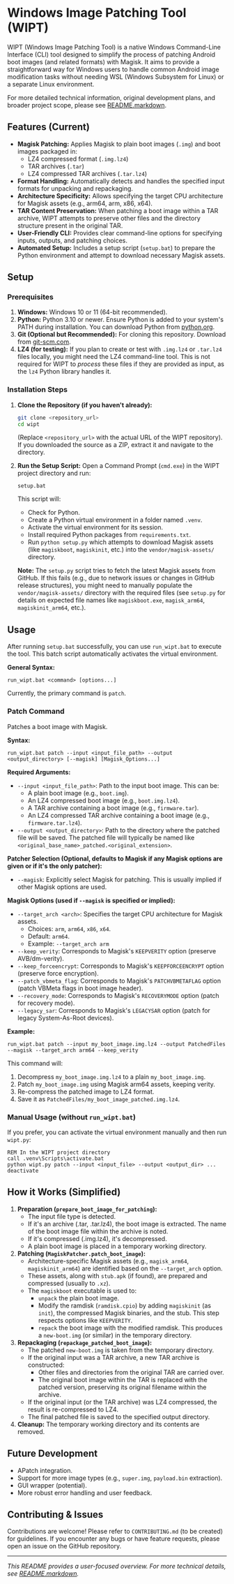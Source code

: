 # Windows Image Patching Tool (WIPT)

WIPT (Windows Image Patching Tool) is a native Windows Command-Line Interface (CLI) tool designed to simplify the process of patching Android boot images (and related formats) with Magisk. It aims to provide a straightforward way for Windows users to handle common Android image modification tasks without needing WSL (Windows Subsystem for Linux) or a separate Linux environment.

For more detailed technical information, original development plans, and broader project scope, please see [README.markdown](README.markdown).

## Features (Current)

*   **Magisk Patching:** Applies Magisk to plain boot images (`.img`) and boot images packaged in:
    *   LZ4 compressed format (`.img.lz4`)
    *   TAR archives (`.tar`)
    *   LZ4 compressed TAR archives (`.tar.lz4`)
*   **Format Handling:** Automatically detects and handles the specified input formats for unpacking and repackaging.
*   **Architecture Specificity:** Allows specifying the target CPU architecture for Magisk assets (e.g., arm64, arm, x86, x64).
*   **TAR Content Preservation:** When patching a boot image within a TAR archive, WIPT attempts to preserve other files and the directory structure present in the original TAR.
*   **User-Friendly CLI:** Provides clear command-line options for specifying inputs, outputs, and patching choices.
*   **Automated Setup:** Includes a setup script (`setup.bat`) to prepare the Python environment and attempt to download necessary Magisk assets.

## Setup

### Prerequisites

1.  **Windows:** Windows 10 or 11 (64-bit recommended).
2.  **Python:** Python 3.10 or newer. Ensure Python is added to your system's PATH during installation. You can download Python from [python.org](https://www.python.org/).
3.  **Git (Optional but Recommended):** For cloning this repository. Download from [git-scm.com](https://git-scm.com/).
4.  **LZ4 (for testing):** If you plan to create or test with `.img.lz4` or `.tar.lz4` files locally, you might need the LZ4 command-line tool. This is not required for WIPT to *process* these files if they are provided as input, as the `lz4` Python library handles it.

### Installation Steps

1.  **Clone the Repository (if you haven't already):**
    ```bash
    git clone <repository_url>
    cd wipt
    ```
    (Replace `<repository_url>` with the actual URL of the WIPT repository). If you downloaded the source as a ZIP, extract it and navigate to the directory.

2.  **Run the Setup Script:**
    Open a Command Prompt (`cmd.exe`) in the WIPT project directory and run:
    ```batch
    setup.bat
    ```
    This script will:
    *   Check for Python.
    *   Create a Python virtual environment in a folder named `.venv`.
    *   Activate the virtual environment for its session.
    *   Install required Python packages from `requirements.txt`.
    *   Run `python setup.py` which attempts to download Magisk assets (like `magiskboot`, `magiskinit`, etc.) into the `vendor/magisk-assets/` directory.

    **Note:** The `setup.py` script tries to fetch the latest Magisk assets from GitHub. If this fails (e.g., due to network issues or changes in GitHub release structures), you might need to manually populate the `vendor/magisk-assets/` directory with the required files (see `setup.py` for details on expected file names like `magiskboot.exe`, `magisk_arm64`, `magiskinit_arm64`, etc.).

## Usage

After running `setup.bat` successfully, you can use `run_wipt.bat` to execute the tool. This batch script automatically activates the virtual environment.

**General Syntax:**
```batch
run_wipt.bat <command> [options...]
```

Currently, the primary command is `patch`.

### Patch Command

Patches a boot image with Magisk.

**Syntax:**
```batch
run_wipt.bat patch --input <input_file_path> --output <output_directory> [--magisk] [Magisk_Options...]
```

**Required Arguments:**

*   `--input <input_file_path>`: Path to the input boot image. This can be:
    *   A plain boot image (e.g., `boot.img`).
    *   An LZ4 compressed boot image (e.g., `boot.img.lz4`).
    *   A TAR archive containing a boot image (e.g., `firmware.tar`).
    *   An LZ4 compressed TAR archive containing a boot image (e.g., `firmware.tar.lz4`).
*   `--output <output_directory>`: Path to the directory where the patched file will be saved. The patched file will typically be named like `<original_base_name>_patched.<original_extension>`.

**Patcher Selection (Optional, defaults to Magisk if any Magisk options are given or if it's the only patcher):**

*   `--magisk`: Explicitly select Magisk for patching. This is usually implied if other Magisk options are used.

**Magisk Options (used if `--magisk` is specified or implied):**

*   `--target_arch <arch>`: Specifies the target CPU architecture for Magisk assets.
    *   Choices: `arm`, `arm64`, `x86`, `x64`.
    *   Default: `arm64`.
    *   Example: `--target_arch arm`
*   `--keep_verity`: Corresponds to Magisk's `KEEPVERITY` option (preserve AVB/dm-verity).
*   `--keep_forceencrypt`: Corresponds to Magisk's `KEEPFORCEENCRYPT` option (preserve force encryption).
*   `--patch_vbmeta_flag`: Corresponds to Magisk's `PATCHVBMETAFLAG` option (patch VBMeta flags in boot image header).
*   `--recovery_mode`: Corresponds to Magisk's `RECOVERYMODE` option (patch for recovery mode).
*   `--legacy_sar`: Corresponds to Magisk's `LEGACYSAR` option (patch for legacy System-As-Root devices).

**Example:**
```batch
run_wipt.bat patch --input my_boot_image.img.lz4 --output PatchedFiles --magisk --target_arch arm64 --keep_verity
```
This command will:
1.  Decompress `my_boot_image.img.lz4` to a plain `my_boot_image.img`.
2.  Patch `my_boot_image.img` using Magisk arm64 assets, keeping verity.
3.  Re-compress the patched image to LZ4 format.
4.  Save it as `PatchedFiles/my_boot_image_patched.img.lz4`.

### Manual Usage (without `run_wipt.bat`)

If you prefer, you can activate the virtual environment manually and then run `wipt.py`:
```batch
REM In the WIPT project directory
call .venv\Scripts\activate.bat
python wipt.py patch --input <input_file> --output <output_dir> ...
deactivate
```

## How it Works (Simplified)

1.  **Preparation (`prepare_boot_image_for_patching`):**
    *   The input file type is detected.
    *   If it's an archive (.tar, .tar.lz4), the boot image is extracted. The name of the boot image file within the archive is noted.
    *   If it's compressed (.img.lz4), it's decompressed.
    *   A plain boot image is placed in a temporary working directory.
2.  **Patching (`MagiskPatcher.patch_boot_image`):**
    *   Architecture-specific Magisk assets (e.g., `magisk_arm64`, `magiskinit_arm64`) are identified based on the `--target_arch` option.
    *   These assets, along with `stub.apk` (if found), are prepared and compressed (usually to `.xz`).
    *   The `magiskboot` executable is used to:
        *   `unpack` the plain boot image.
        *   Modify the ramdisk (`ramdisk.cpio`) by adding `magiskinit` (as `init`), the compressed Magisk binaries, and the stub. This step respects options like `KEEPVERITY`.
        *   `repack` the boot image with the modified ramdisk. This produces a `new-boot.img` (or similar) in the temporary directory.
3.  **Repackaging (`repackage_patched_boot_image`):**
    *   The patched `new-boot.img` is taken from the temporary directory.
    *   If the original input was a TAR archive, a new TAR archive is constructed:
        *   Other files and directories from the original TAR are carried over.
        *   The original boot image within the TAR is replaced with the patched version, preserving its original filename within the archive.
    *   If the original input (or the TAR archive) was LZ4 compressed, the result is re-compressed to LZ4.
    *   The final patched file is saved to the specified output directory.
4.  **Cleanup:** The temporary working directory and its contents are removed.

## Future Development
*   APatch integration.
*   Support for more image types (e.g., `super.img`, `payload.bin` extraction).
*   GUI wrapper (potential).
*   More robust error handling and user feedback.

## Contributing & Issues
Contributions are welcome! Please refer to `CONTRIBUTING.md` (to be created) for guidelines.
If you encounter any bugs or have feature requests, please open an issue on the GitHub repository.

---
*This README provides a user-focused overview. For more technical details, see [README.markdown](README.markdown).*
